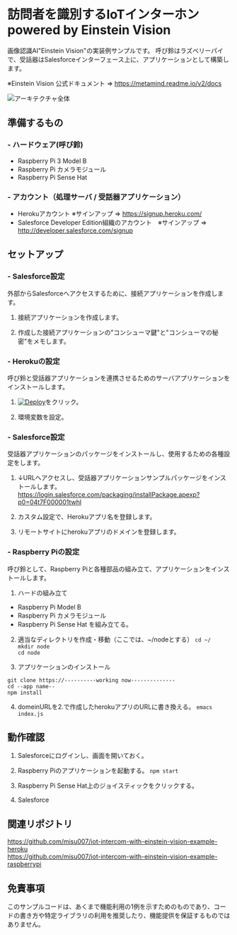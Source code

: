 # 訪問者を識別するIoTインターホン powered by Einstein Vision

画像認識AI"Einstein Vision"の実装例サンプルです。 呼び鈴はラズベリーパイで、受話器はSalesforceインターフェース上に、アプリケーションとして構築します。

※Einstein Vision 公式ドキュメント ⇒ <https://metamind.readme.io/v2/docs>

![アーキテクチャ全体](https://github.com/misu007/iot-intercom-with-einstein-vision-example/raw/master/img001.png)

## 準備するもの
### - ハードウェア(呼び鈴)
* Raspberry Pi 3 Model B
* Raspberry Pi カメラモジュール
* Raspberry Pi Sense Hat

### - アカウント（処理サーバ / 受話器アプリケーション）
* Herokuアカウント ※サインアップ ⇒ <https://signup.heroku.com/>
* Salesforce Developer Edition組織のアカウント　※サインアップ ⇒ <http://developer.salesforce.com/signup>

## セットアップ
### - Salesforce設定
外部からSalesforceへアクセスするために、接続アプリケーションを作成します。    

1. 接続アプリケーションを作成します。

2. 作成した接続アプリケーションの"コンシューマ鍵"と"コンシューマの秘密"をメモします。

### - Herokuの設定
呼び鈴と受話器アプリケーションを連携させるためのサーバアプリケーションをインストールします。  
  
1. [![Deploy](https://www.herokucdn.com/deploy/button.svg)](https://heroku.com/deploy?template=https://github.com/misu007/iot-intercom-with-einstein-vision-example-heroku/tree/master)をクリック。

2. 環境変数を設定。

### - Salesforce設定
受話器アプリケーションのパッケージをインストールし、使用するための各種設定をします。  

1. ↓URLへアクセスし、受話器アプリケーションサンプルパッケージをインストールします。 
<https://login.salesforce.com/packaging/installPackage.apexp?p0=04t7F000001twhl>

2. カスタム設定で、Herokuアプリ名を登録します。

3. リモートサイトにherokuアプリのドメインを登録します。


### - Raspberry Piの設定
呼び鈴として、Raspberry Piと各種部品の組み立て、アプリケーションをインストールします。  
  
1. ハードの組み立て
* Raspberry Pi Model B
* Raspberry Pi カメラモジュール
* Raspberry Pi Sense Hat
を組み立てる。

2. 適当なディレクトリを作成・移動（ここでは、~/nodeとする）
`cd ~/`  
`mkdir node`  
`cd node`  

3. アプリケーションのインストール

`git clone https://----------working now--------------`  
`cd --app name--`  
`npm install`  

4. domeinURLを2.で作成したherokuアプリのURLに書き換える。
`emacs index.js`  


## 動作確認
1. Salesforceにログインし、画面を開いておく。

2. Raspberry Piのアプリケーションを起動する。
`npm start`

3. Raspberry Pi Sense Hat上のジョイスティックをクリックする。

4. Salesforce


## 関連リポジトリ
<https://github.com/misu007/iot-intercom-with-einstein-vision-example-heroku>  
<https://github.com/misu007/iot-intercom-with-einstein-vision-example-raspberrypi>  

## 免責事項
このサンプルコードは、あくまで機能利用の1例を示すためのものであり、コードの書き方や特定ライブラリの利用を推奨したり、機能提供を保証するものではありません。


